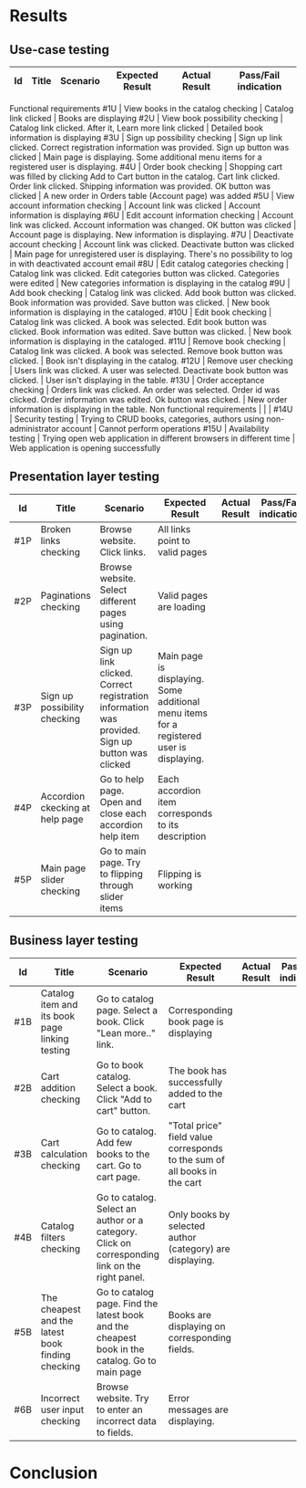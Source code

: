 
# Results

## Use-case testing

Id  | Title | Scenario | Expected Result | Actual Result | Pass/Fail indication
--|--|--|--|--|--
Functional requirements
#1U | View books in the catalog checking | Catalog link clicked | Books are displaying
#2U | View book possibility checking | Catalog link clicked. After it, Learn more link clicked | Detailed book information is displaying
#3U | Sign up possibility checking | Sign up link clicked. Correct registration information was provided. Sign up button was clicked | Main page is displaying. Some additional menu items for a registered user is displaying.
#4U | Order book checking | Shopping cart was filled by clicking Add to Cart button in the catalog. Cart link clicked. Order link clicked. Shipping information was provided. OK button was clicked | A new order in Orders table (Account page) was added
#5U | View account information checking | Account link was clicked | Account information is displaying
#6U | Edit account information checking | Account link was clicked. Account information was changed. OK button was clicked | Account page is displaying. New information is displaying.
#7U | Deactivate account checking | Account link was clicked. Deactivate button was clicked | Main page for unregistered user is displaying. There's no possibility to log in with deactivated account email
#8U | Edit catalog categories checking | Catalog link was clicked. Edit categories button was clicked. Categories were edited | New categories information is displaying in the catalog
#9U | Add book checking | Catalog link was clicked. Add book button was clicked. Book information was provided. Save button was clicked. | New book information is displaying in the cataloged.
#10U | Edit book checking | Catalog link was clicked. A book was selected. Edit book button was clicked. Book information was edited. Save button was clicked. | New book information is displaying in the cataloged.
#11U | Remove book checking | Catalog link was clicked. A book was selected. Remove book button was clicked. | Book isn't displaying in the catalog.
#12U | Remove user checking | Users link was clicked. A user was selected. Deactivate book button was clicked. | User isn't displaying in the table.
#13U | Order acceptance checking | Orders link was clicked. An order was selected. Order id was clicked. Order information was edited. Ok button was clicked. | New order information is displaying in the table.
Non functional requirements | | | 
#14U | Security testing | Trying to CRUD books, categories, authors using non-administrator account | Cannot perform operations
#15U | Availability testing | Trying open web application in different browsers in different time | Web application is opening successfully

## Presentation layer testing

Id  | Title | Scenario | Expected Result | Actual Result | Pass/Fail indication
 --|--|--|--|--|--
#1P | Broken links checking | Browse website. Click links. | All links point to valid pages
#2P | Paginations checking | Browse website. Select different pages using pagination. | Valid pages are loading
#3P | Sign up possibility checking | Sign up link clicked. Correct registration information was provided. Sign up button was clicked | Main page is displaying. Some additional menu items for a registered user is displaying.
#4P | Accordion ckecking at help page | Go to help page. Open and close each accordion help item | Each accordion item corresponds to its description
#5P | Main page slider checking | Go to main page. Try to flipping through slider items | Flipping is working

## Business layer testing


Id  | Title | Scenario | Expected Result | Actual Result | Pass/Fail indication
 --|--|--|--|--|--
#1B | Catalog item and its book page linking testing | Go to catalog page. Select a book. Click "Lean more.." link. | Corresponding book page is displaying
#2B | Cart addition checking | Go to book catalog. Select a book. Click "Add to cart" button. | The book has successfully added to the cart
#3B | Cart calculation checking | Go to catalog. Add few books to the cart. Go to cart page. | "Total price" field value corresponds to the sum of all books in the cart
#4B | Catalog filters checking | Go to catalog. Select an author or a category. Click on corresponding link on the right panel. | Only books by selected author (category) are displaying.
#5B | The cheapest and the latest book finding checking | Go to catalog page. Find the latest book and the cheapest book in the catalog. Go to main page | Books are displaying on corresponding fields.
#6B | Incorrect user input checking | Browse website. Try to enter an incorrect data to fields. | Error messages are displaying.

# Conclusion
